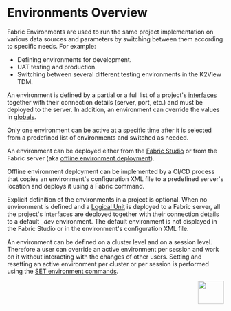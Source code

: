 # Environments Overview

Fabric Environments are used to run the same project implementation on various data sources and parameters by switching between them according to specific needs. For example:

-  Defining environments for development. 
-  UAT testing and production. 
-  Switching between several different testing environments in the K2View TDM. 

An environment is defined by a partial or a full list of a project's [interfaces](/articles/05_DB_interfaces/01_interfaces_overview.md) together with their connection details (server, port, etc.) and must be deployed to the server. In addition, an environment can override the values in [globals](/articles/08_globals/01_globals_overview.md). 

<studio>

Only one environment can be active at a specific time after it is selected from a predefined list of environments and switched as needed. 

</studio>

An environment can be deployed either from the [Fabric Studio](/articles/25_environments/03_deploy_env_from_Fabric_Studio.md) or from the Fabric server (aka [offline environment deployment](/articles/25_environments/04_offline_deployment.md)).

Offline environment deployment can be implemented by a CI/CD process that copies an environment's configuration XML file to a predefined server's location and deploys it using a Fabric command. 

Explicit definition of the environments in a project is optional. When no environment is defined and a [Logical Unit](/articles/03_logical_units/01_LU_overview.md) is deployed to a Fabric server, all the project's interfaces are deployed together with their connection details to a default *_dev* environment. The default environment is not displayed in the Fabric Studio or in the environment's configuration XML file.

An environment can be defined on a cluster level and on a session level. Therefore a user can override an active environment per session and work on it without interacting with the changes of other users. Setting and resetting an active environment per cluster or per session is performed using the [SET environment commands](05_set_and_list_commands.md).



[<img align="right" width="60" height="54" src="/articles/images/Next.png">](02_create_new_environment.md)



